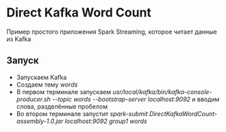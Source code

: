 # Direct Kafka Word Count

Пример простого приложения Spark Streaming, которое читает данные из Kafka

## Запуск

* Запускаем Kafka
* Создаем тему *words*
* В первом терминале запускаем *usr/local/kafka/bin/kafka-console-producer.sh --topic words --bootstrap-server localhost:9092* и вводим слова, разделённые пробелом
* Во втором терминале запустит *spark-submit DirectKafkaWordCount-assembly-1.0.jar localhost:9092 group1 words*
